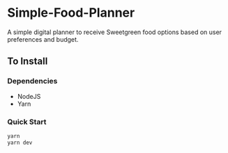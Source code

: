 # Simple-Food-Planner
A simple digital planner to receive Sweetgreen food options based on user preferences and budget.


## To Install

### Dependencies

- NodeJS
- Yarn

### Quick Start
```bash
yarn
yarn dev
```